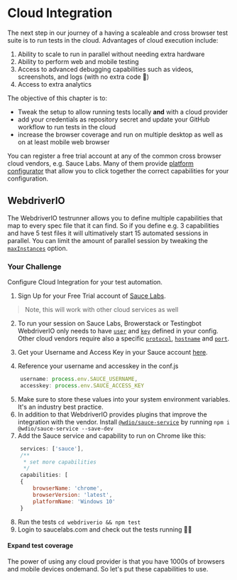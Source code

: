 # Cloud Integration

The next step in our journey of a having a scaleable and cross browser test suite is to run tests in the cloud. Advantages of cloud execution include:
1. Ability to scale to run in parallel without needing extra hardware
2. Ability to perform web and mobile testing
3. Access to advanced debugging capabilities such as videos, screenshots, and logs (with no extra code 🎉)
4. Access to extra analytics

The objective of this chapter is to:

- Tweak the setup to allow running tests locally __and__ with a cloud provider
- add your credentials as repository secret and update your GitHub workflow to run tests in the cloud
- increase the browser coverage and run on multiple desktop as well as on at least mobile web browser

You can register a free trial account at any of the common cross browser cloud vendors, e.g. Sauce Labs. Many of them provide [platform configurator](https://wiki.saucelabs.com/display/DOCS/Platform+Configurator?src=sidebar) that allow you to click together the correct capabilities for your configuration.

## WebdriverIO

The WebdriverIO testrunner allows you to define multiple capabilities that map to every spec file that it can find. So if you define e.g. 3 capabilities and have 5 test files it will ultimatively start 15 automated sessions in parallel. You can limit the amount of parallel session by tweaking the [`maxInstances`](https://webdriver.io/docs/options.html#maxinstances) option.

### Your Challenge

Configure Cloud Integration for your test automation.

1. Sign Up for your Free Trial account of [Sauce Labs](https://saucelabs.com/sign-up).
> Note, this will work with other cloud services as well
2. To run your session on Sauce Labs, Browerstack or Testingbot WebdriverIO only needs to have [`user`](https://webdriver.io/docs/options.html#user) and [`key`](https://webdriver.io/docs/options.html#key) defined in your config. Other cloud vendors require also a specific [`protocol`](https://webdriver.io/docs/options.html#protocol), [`hostname`](https://webdriver.io/docs/options.html#hostname) and [`port`](https://webdriver.io/docs/options.html#port).

3. Get your Username and Access Key in your Sauce account [here](https://app.saucelabs.com/user-settings).

4. Reference your username and accesskey in the conf.js
```js
    username: process.env.SAUCE_USERNAME,
    accesskey: process.env.SAUCE_ACCESS_KEY
```
5. Make sure to store these values into your system environment variables. It's an industry best practice.
6. In addition to that WebdriverIO provides plugins that improve the integration with the vendor. Install [`@wdio/sauce-service`](https://webdriver.io/docs/sauce-service.html) by running `npm i @wdio/sauce-service --save-dev`
7. Add the Sauce service and capability to run on Chrome like this:
```js
    services: ['sauce'],
    /**
     * set more capabilities
     */
    capabilities: [
    {
        browserName: 'chrome',
        browserVersion: 'latest',
        platformName: 'Windows 10'
    }
```
8. Run the tests `cd webdriverio && npm test` 
9. Login to saucelabs.com and check out the tests running 📱🎉

#### Expand test coverage

The power of using any cloud provider is that you have 1000s of browsers and mobile devices ondemand. So let's put these capabilities to use.

